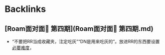 
# Backlinks
## [Roam面对面🍜 第四期](Roam面对面🍜 第四期.md)
- “不要把RR当成收藏夹，注定吃灰”“DN是用来吃灰的”。放进RR的东西要设置[必要难度](必要难度.md)，

